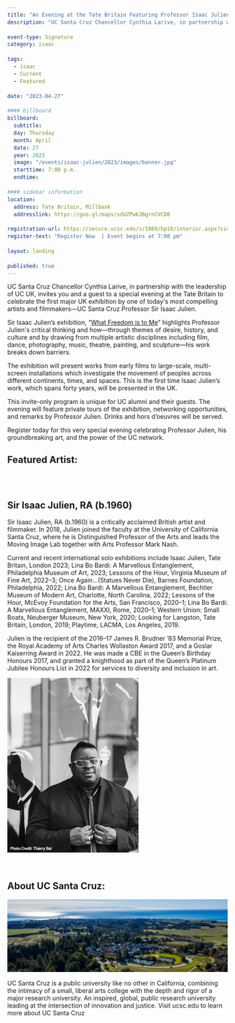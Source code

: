 ```yaml
---
title: "An Evening at the Tate Britain Featuring Professor Isaac Julien"
description: "UC Santa Cruz Chancellor Cynthia Larive, in partnership with the leadership of UC UK, invites you and a guest to a special evening at the Tate Britain to celebrate the first major UK exhibition by one of today's most compelling artists and filmmakers—UC Santa Cruz Professor Sir Isaac Julien."

event-type: Signature
category: isaac

tags:
  - isaac
  - Current
  - Featured

date: "2023-04-27"

#### billboard
billboard:
  subtitle:
  day: Thursday
  month: April
  date: 27
  year: 2023
  image: "/events/isaac-julien/2023/images/banner.jpg"
  starttime: 7:00 p.m.
  endtime:

#### sidebar information
location:
  address: Tate Britain, Millbank
  addresslink: https://goo.gl/maps/xdUZPwk3BgrnCVCD8

registration-url: https://secure.ucsc.edu/s/1069/bp18/interior.aspx?sid=1069&gid=1001&pgid=4517&cid=10108
register-text: "Register Now  | Event begins at 7:00 pm"

layout: landing

published: true
---
```


UC Santa Cruz Chancellor Cynthia Larive, in partnership with the leadership of UC UK, invites you and a guest to a special evening at the Tate Britain to celebrate the first major UK exhibition by one of today's most compelling artists and filmmakers—UC Santa Cruz Professor Sir Isaac Julien.

Sir Isaac Julien’s exhibition, “[What Freedom is to Me](https://www.tate.org.uk/whats-on/tate-britain/isaac-julien)” highlights Professor Julien's critical thinking and how—through themes of desire, history, and culture and by drawing from multiple artistic disciplines including film, dance, photography, music, theatre, painting, and sculpture—his work breaks down barriers.

The exhibition will present works from early films to large-scale, multi-screen installations which investigate the movement of peoples across different continents, times, and spaces. This is the first time Isaac Julien’s work, which spans forty years, will be presented in the UK.
 
This invite-only program is unique for UC alumni and their guests. The evening will feature private tours of the exhibition, networking opportunities, and remarks by Professor Julien. Drinks and hors d’oeuvres will be served.

Register today for this very special evening celebrating Professor Julien, his groundbreaking art, and the power of the UC network. 


## Featured Artist:
<div class="component-wrapper">  
  <section class="profile-w-media left">
    <div class="grid-container large">
      <div class="profile">
        <div class="inner wave-pattern pink">
          <div class="content">
              <h2 class="underline">Sir Isaac Julien, RA (b.1960)</h2>
              <p>
                Sir Isaac Julien, RA (b.1960) is a critically acclaimed British artist and filmmaker. In 2018, Julien joined the faculty at the University of California Santa Cruz, where he is Distinguished Professor of the Arts and leads the Moving Image Lab together with Arts Professor Mark Nash. 
              </p>
              <p>
                Current and recent international solo exhibitions include Isaac Julien, Tate Britain, London 2023; Lina Bo Bardi: A Marvellous Entanglement, Philadelphia Museum of Art, 2023; Lessons of the Hour, Virginia Museum of Fine Art, 2022–3; Once Again…(Statues Never Die), Barnes Foundation, Philadelphia, 2022; Lina Bo Bardi: A Marvellous Entanglement, Bechtler Museum of Modern Art, Charlotte, North Carolina, 2022; Lessons of the Hour, McEvoy Foundation for the Arts, San Francisco, 2020–1; Lina Bo Bardi: A Marvellous Entanglement, MAXXI, Rome, 2020–1; Western Union: Small Boats, Neuberger Museum, New York, 2020; Looking for Langston, Tate Britain, London, 2019; Playtime, LACMA, Los Angeles, 2019. 
              </p>
              <p>
                Julien is the recipient of the 2016–17 James R. Brudner ’83 Memorial Prize, the Royal Academy of Arts Charles Wollaston Award 2017, and a Goslar Kaiserring Award in 2022. He was made a CBE in the Queen’s Birthday Honours 2017, and granted a knighthood as part of the Queen’s Platinum Jubilee Honours List in 2022 for services to diversity and inclusion in art. 
              </p>
          </div>
          <div class="media">
            <div class="image">
              <img class="profile-image" src="images/isaac-julien.jpg" alt="Isaac Julien">
            </div>    
          </div>
        </div>
      </div>
    </div>
  </section>
</div> 

## About UC Santa Cruz:

![UC Santa Cruz aerial campus](images/uc-santa-cruz.jpg)

  UC Santa Cruz is a public university like no other in California, combining the intimacy of a small, liberal arts college with the depth and rigor of a major research university. An inspired, global, public research university leading at the intersection of innovation and justice. Visit ucsc.edu to learn more about UC Santa Cruz

<style>
  .component-wrapper {
    padding:  0;
  }
  .grid-container .large {
      padding: 0;
  }
  .profile-w-media {
    padding: 2rem 0;
  }
  @media print, screen and (max-width: 31.5em) {
    .profile .image {
      max-height: none;
    }
  }
  @media print, screen and (min-width: 31.5em) {
    .profile .image {
      max-height: none;
    }
  }
  @media print, screen and (min-width: 40em) {
    .profile .image {
      max-height: none;
    }
  }
  @media screen and (min-width: 75em) {
    .grid-container.large {
        padding:0
    }
}
</style>
